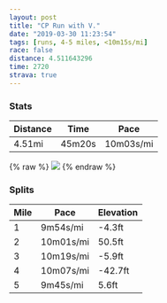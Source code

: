 ```yaml
---
layout: post
title: "CP Run with V."
date: "2019-03-30 11:23:54"
tags: [runs, 4-5 miles, <10m15s/mi]
race: false
distance: 4.511643296
time: 2720
strava: true
---
```


### Stats

| Distance | Time | Pace |
|----------|------|------|
|4.51mi|45m20s|10m03s/mi|

{% raw %}
<img src='https://maps.googleapis.com/maps/api/staticmap?maptype=roadmap&path=enc:{kywF~|obMr@cKmJuEkCuD_@oCnAgJwFsEmEkI_OkAoFmHgPsD}PkOwAmFKmKg]gVkKk@aJxEg@pJiF~NrEfIjIvAnC`J~FzFdLuAxErClElHhId@xRlYdQfBdBdGvNzGlP|Q&key=AIzaSyC1MId7bFpkLXNAaYhBSTb8jLyiSqzbDtM&size=800x800&markers=color:yellow|label:S|40.7675,-73.97856&markers=color:green|label:F|40.76915000000002,-73.97999999999999'>
{% endraw %}

### Splits

| Mile | Pace | Elevation |
|------|------|-----------|
|1|9m54s/mi|-4.3ft|
|2|10m01s/mi|50.5ft|
|3|10m19s/mi|-5.9ft|
|4|10m07s/mi|-42.7ft|
|5|9m45s/mi|5.6ft|
